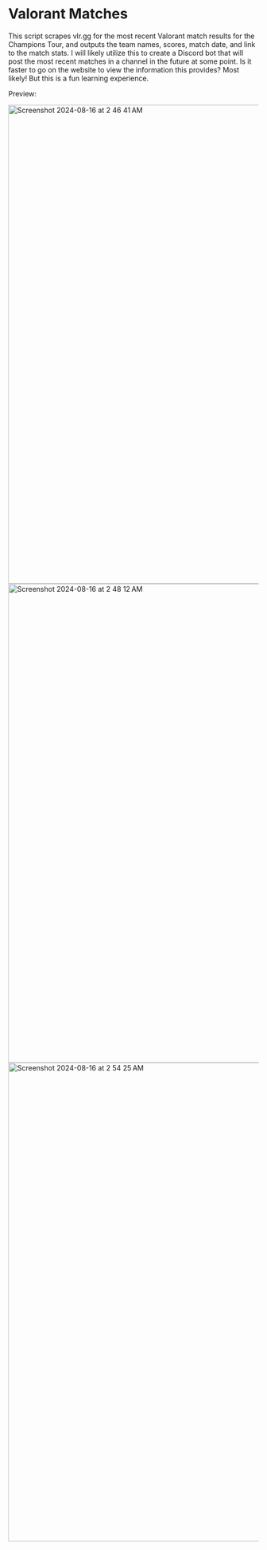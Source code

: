 # Valorant Matches
 This script scrapes vlr.gg for the most recent Valorant match results for the Champions Tour, and outputs the team names, scores, match date, and link to the match stats.
 I will likely utilize this to create a Discord bot that will post the most recent matches in a channel in the future at some point. 
 Is it faster to go on the website to view the information this provides? Most likely! But this is a fun learning experience.
 
Preview:

<img width="962" alt="Screenshot 2024-08-16 at 2 46 41 AM" src="https://github.com/user-attachments/assets/3d86a8bb-697a-4e76-b227-17cd166a96ca">
<img width="962" alt="Screenshot 2024-08-16 at 2 48 12 AM" src="https://github.com/user-attachments/assets/c651087a-0dcb-46ab-a050-db20d40eb836">
<img width="962" alt="Screenshot 2024-08-16 at 2 54 25 AM" src="https://github.com/user-attachments/assets/54855d0c-6bca-4f1e-b6b4-668c4b232fd6">
